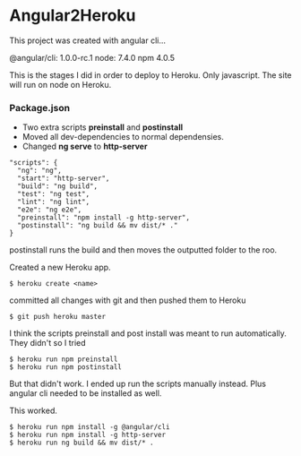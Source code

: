 # Angular2Heroku

This project was created with angular cli...

@angular/cli: 1.0.0-rc.1
node: 7.4.0
npm 4.0.5

This is the stages I did in order to deploy to Heroku.
Only javascript. The site will run on node on Heroku.


### Package.json

- Two extra scripts **preinstall** and **postinstall**
- Moved all dev-dependencies to normal dependensies.
- Changed **ng serve** to **http-server**

```
"scripts": {
  "ng": "ng",
  "start": "http-server",
  "build": "ng build",
  "test": "ng test",
  "lint": "ng lint",
  "e2e": "ng e2e",
  "preinstall": "npm install -g http-server",
  "postinstall": "ng build && mv dist/* ."
}
```
postinstall runs the build and then moves the outputted folder to the roo.

Created a new Heroku app.

```
$ heroku create <name>
```

committed all changes with git and then pushed them to Heroku


```
$ git push heroku master
```

I think the scripts preinstall and post install was meant to run automatically. They didn't so I tried

```
$ heroku run npm preinstall
$ heroku run npm postinstall
```
But that didn't work. I ended up run the scripts manually instead. Plus angular cli needed to be installed as well.

This worked.

```
$ heroku run npm install -g @angular/cli
$ heroku run npm install -g http-server
$ heroku run ng build && mv dist/* .
```